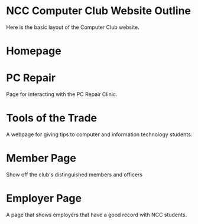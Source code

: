 # NCC Computer Club Website Outline
Here is the basic layout of the Computer Club website.

# Homepage

# PC Repair
Page for interacting with the PC Repair Clinic.

# Tools of the Trade
A webpage for giving tips to computer and information technology students.

# Member Page
Show off the club's distinguished members and officers

# Employer Page
A page that shows employers that have a good record with NCC students.